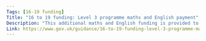 ```yaml
---
Tags: [16-19 funding]
Title: "16 to 19 funding: Level 3 programme maths and English payment"
Description: "This additional maths and English funding is provided to support the delivery of maths and English to those students on substantial level 3 study programmes (including T Levels) who have not yet attained a grade 9 to 4 GCSE or equivalent in either or both of these subjects."
Link: https://www.gov.uk/guidance/16-to-19-funding-level-3-programme-maths-and-english-payment
---
```

